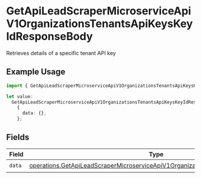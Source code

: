 # GetApiLeadScraperMicroserviceApiV1OrganizationsTenantsApiKeysKeyIdResponseBody

Retrieves details of a specific tenant API key

## Example Usage

```typescript
import { GetApiLeadScraperMicroserviceApiV1OrganizationsTenantsApiKeysKeyIdResponseBody } from "oppulence-backend-sdk/models/operations";

let value:
  GetApiLeadScraperMicroserviceApiV1OrganizationsTenantsApiKeysKeyIdResponseBody =
    {
      data: {},
    };
```

## Fields

| Field                                                                                                                                                                                  | Type                                                                                                                                                                                   | Required                                                                                                                                                                               | Description                                                                                                                                                                            |
| -------------------------------------------------------------------------------------------------------------------------------------------------------------------------------------- | -------------------------------------------------------------------------------------------------------------------------------------------------------------------------------------- | -------------------------------------------------------------------------------------------------------------------------------------------------------------------------------------- | -------------------------------------------------------------------------------------------------------------------------------------------------------------------------------------- |
| `data`                                                                                                                                                                                 | [operations.GetApiLeadScraperMicroserviceApiV1OrganizationsTenantsApiKeysKeyIdData](../../models/operations/getapileadscrapermicroserviceapiv1organizationstenantsapikeyskeyiddata.md) | :heavy_check_mark:                                                                                                                                                                     | N/A                                                                                                                                                                                    |